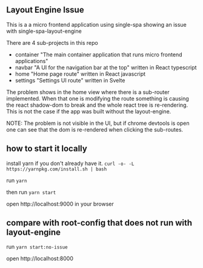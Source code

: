 ## Layout Engine Issue

This is a a micro frontend application using single-spa showing an issue with single-spa-layout-engine

There are 4 sub-projects in this repo

- container "The main container application that runs micro frontend applications"
- navbar "A UI for the navigation bar at the top" written in React typescript
- home "Home page route" written in React javascript
- settings "Settings UI route" written in Svelte

The problem shows in the home view where there is a sub-router implemented. When that one is modifying
the route something is causing the react shadow-dom to break and the whole react tree is re-rendering.
This is not the case if the app was built without the layout-engine.

NOTE: The problem is not visible in the UI, but if chrome devtools is open one can see that the dom is re-rendered when clicking the sub-routes.

## how to start it locally

install yarn if you don't already have it. `curl -o- -L https://yarnpkg.com/install.sh | bash`

run `yarn`

then run `yarn start`

open http://localhost:9000 in your browser

## compare with root-config that does not run with layout-engine

run `yarn start:no-issue`

open http://localhost:8000
